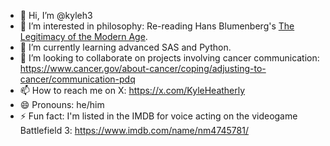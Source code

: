- 👋 Hi, I’m @kyleh3
- 👀 I’m interested in philosophy: Re-reading Hans Blumenberg's [The Legitimacy of the Modern Age]([url](https://mitpress.mit.edu/9780262521055/the-legitimacy-of-the-modern-age/)).
- 🌱 I’m currently learning advanced SAS and Python.
- 💞️ I’m looking to collaborate on projects involving cancer communication: https://www.cancer.gov/about-cancer/coping/adjusting-to-cancer/communication-pdq
- 📫 How to reach me on X: https://x.com/KyleHeatherly
- 😄 Pronouns: he/him
- ⚡ Fun fact: I'm listed in the IMDB for voice acting on the videogame Battlefield 3: https://www.imdb.com/name/nm4745781/

<!---
kyleh3/kyleh3 is a ✨ special ✨ repository because its `README.md` (this file) appears on your GitHub profile.
You can click the Preview link to take a look at your changes.
--->
